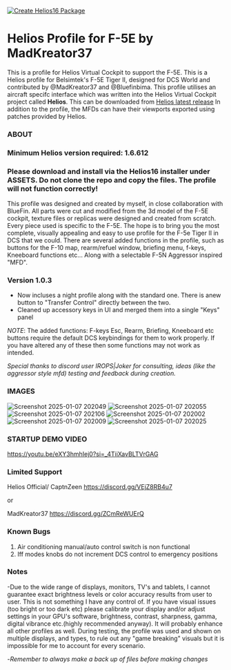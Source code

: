 [![Create Helios16 Package](https://github.com/HeliosProfiles/DCS-F-5E-Profile-by-MadKreator37/actions/workflows/BuildProfilePackage.yml/badge.svg)](https://github.com/HeliosProfiles/DCS-F-5E-Profile-by-MadKreator37/actions/workflows/BuildProfilePackage.yml)
# Helios Profile for F-5E by MadKreator37
This is a profile for Helios Virtual Cockpit to support the F-5E.
This is a Helios profile for Belsimtek's F-5E Tiger II, designed for DCS World and contributed by @MadKreator37 and @Bluefinbima. 
This profile utilises an aircraft specifc interface which was written into the Helios Virtual Cockpit project called **Helios**.  This can be downloaded from [Helios latest release](https://github.com/HeliosVirtualCockpit/Helios/releases/latest)
In addition to the profile, the MFDs can have their viewports exported using patches provided by Helios.

### ABOUT

### Minimum Helios version required: 1.6.612

### Please download and install via the Helios16 installer under ASSETS. Do not clone the repo and copy the files. The profile will not function correctly!

This profile was designed and created by myself, in close collaboration with BlueFin. All parts were cut and modified from the 3d model of the F-5E cockpit, texture files or replicas were designed and created from scratch. Every piece used is specific to the F-5E.  The hope is to bring you the most complete, visually appealing and easy to use profile for the F-5e Tiger II in DCS that we could.  There are several added functions in the profile, such as buttons for the F-10 map, rearm/refuel window, briefing menu, f-keys, Kneeboard functions etc... Along with a selectable F-5N Aggressor inspired "MFD". 

### Version 1.0.3 
- Now incluses a night profile along with the standard one. There is anew button to "Transfer Control" directly between the two.
- Cleaned up accessory keys in UI and merged them into a single "Keys" panel


*NOTE*: The added functions:  F-keys Esc, Rearm, Briefing, Kneeboard etc buttons require the default DCS keybindings for them to work properly. If you have altered any of these then some functions may not work as intended.

*Special thanks to discord user IROPS|Joker for consulting, ideas (like the aggressor style mfd) testing and feedback during creation.*


### IMAGES 
![Screenshot 2025-01-07 202049](https://github.com/user-attachments/assets/a77425d2-f18b-41b0-a98a-bf74674c7a7e)
![Screenshot 2025-01-07 202055](https://github.com/user-attachments/assets/32a4cfc8-b6aa-4f45-b5df-0b9466047328)
![Screenshot 2025-01-07 202106](https://github.com/user-attachments/assets/5c203e21-d197-4d02-982d-4380ce010dc0)
![Screenshot 2025-01-07 202002](https://github.com/user-attachments/assets/5e06359a-2c81-449a-aded-239f5ad06fc9)
![Screenshot 2025-01-07 202009](https://github.com/user-attachments/assets/de03a67a-c3a6-4e6f-99e9-85e12e581ab7)
![Screenshot 2025-01-07 202025](https://github.com/user-attachments/assets/b2105435-df14-4c64-ae93-1d98b11cd6c0)

###  STARTUP DEMO VIDEO

https://youtu.be/eXY3hmhIej0?si=_4TiiXavBLTVrGAG


### Limited Support

Helios Official/ CaptnZeen     https://discord.gg/VEjZ8RB4u7

or

MadKreator37  https://discord.gg/ZCmReWUErQ

### Known Bugs

1. Air conditioning manual/auto control switch is non functional
2. Iff modes knobs do not increment DCS control to emergency positions

 
### Notes

-Due to the wide range of displays, monitors, TV's and tablets,  I cannot guarantee exact brightness levels or color accuracy results from user to user. This is not something I have any control of. If you have visual issues (too bright or too dark etc)  please calibrate your display and/or adjust settings in your GPU's software, brightness, contrast, sharpness, gamma, digital vibrance etc.(highly recommended anyway). It will probably enhance all other profiles as well. During testing, the profile was used and shown on multiple displays, and types,  to rule out any "game breaking" visuals but it is impossible for me to account for every scenario.

-*Remember to always make a back up of files before making changes*
